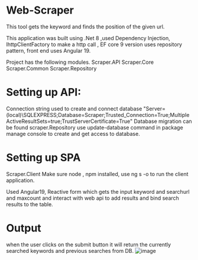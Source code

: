 # Web-Scraper
This tool gets the keyword and finds the position of the given url.

This application was built using .Net 8 ,used Dependency Injection, IhttpClientFactory to make a http call , EF core 9 version uses repository pattern, front end uses Angular 19.

Project has the following modules.
Scraper.API Scraper.Core Scraper.Common Scraper.Repository

# Setting up API:
Connection string used to create and connect database "Server=(local)\SQLEXPRESS;Database=Scraper;Trusted_Connection=True;MultipleActiveResultSets=true;TrustServerCertificate=True" Database migration can be found scraper.Repository use update-database command in package manage console to create and get access to database.

# Setting up SPA
Scraper.Client Make sure node , npm installed, use ng s -o to run the client application.

Used Angular19, Reactive form which gets the input keyword and searchurl and maxcount and interact with web api to add results and bind search results to the table.

# Output
when the user clicks on the submit button it will return the currently searched keywords and previous searches from DB. ![image](https://github.com/user-attachments/assets/9a1d09e5-972f-4628-ad9f-9bc790a977eb)
